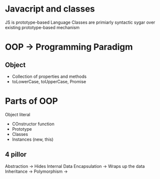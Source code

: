 # Javacript and classes
JS is prototype-based Language
Classes are primiarly syntactic sygar over existing prototype-based mechanism

# OOP -> Programming Paradigm
## Object 
 - Collection of properties and methods
 - toLowerCase, toUpperCase, Promise

# Parts of OOP
Object literal 
- COnstructor function
- Prototype
- Classes
- Instances (new, this)



## 4 pillor
Abstraction   -> Hides Internal Data
Encapsulation -> Wraps up the data
Inheritance   -> 
Polymorphism  ->

